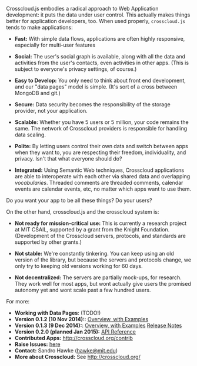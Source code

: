 Crosscloud.js embodies a radical approach to Web Application
development: it puts the data under user control. This actually makes
things better for application developers, too.  When used properly,
`crosscloud.js` tends to make applications:

* **Fast:** With simple data flows, applications are often highly
    responsive, especially for multi-user features

* **Social:** The user's social graph is available, along with all the
    data and activities from the user's contacts, even activities in
    other apps.  (This is subject to everyone's privacy settings, of
    course.)

* **Easy to Develop:** You only need to think about front end
    development, and our "data pages" model is simple.  (It's sort of
    a cross between MongoDB and git.)

* **Secure:** Data security becomes the responsibility of the storage
    provider, not your application.

* **Scalable:** Whether you have 5 users or 5 million, your code
    remains the same.  The network of Crosscloud providers is
    responsible for handling data scaling.

* **Polite:** By letting users control their own data and switch
    between apps when they want to, you are respecting their freedom,
    individuality, and privacy.  Isn't that what everyone should do?

* **Integrated:** Using Semantic Web techniques, Crosscloud
    applications are able to interoperate with each other via shared
    data and overlapping *vocabularies*.  Threaded comments are
    threaded comments, calendar events are calendar events, etc, no
    matter which apps want to use them.

Do you want your app to be all these things?  Do your users?

On the other hand, crosscloud.js and the crosscloud system is:

* **Not ready for mission-critical use:** This is currently a research
    project at MIT CSAIL, supported by a grant from the Knight
    Foundation.  (Development of the Crosscloud servers, protocols,
    and standards are supported by other grants.)

* **Not stable:** We're constantly tinkering.  You can keep using an
    old version of the library, but because the servers and protocols
    change, we only try to keeping old versions working for 60 days.

* **Not decentralized:** The servers are partially mock-ups, for
    research. They work well for most apps, but wont actually give
    users the promised autonomy yet and wont scale past a few hundred
    users.

For more:

* **Working with Data Pages**: (TODO!)
* **Version 0.1.2 (10 Nov 2014):**: [Overview, with Examples](http://crosscloud.org/0.1.2/)
* **Version 0.1.3 (9 Dec 2014):**: [Overview, with Examples](http://crosscloud.org/0.1.3/) [Release Notes](http://crosscloud.org/0.1.3/RELEASE.txt)
* **Version 0.2.0 (planned Jan 2015):** [API Reference](https://github.com/sandhawke/crosscloud.js/blob/master/doc/planned-api.md)
* **Contributed Apps:** http://crosscloud.org/contrib
* **Raise Issues:** [here](https://github.com/sandhawke/crosscloud.js/issues)
* **Contact:** Sandro Hawke (hawke@mit.edu)
* **More about Crosscloud:** See http://crosscloud.org/
